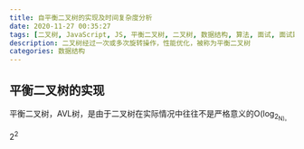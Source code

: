 ```yaml
---
title: 自平衡二叉树的实现及时间复杂度分析
date: 2020-11-27 00:35:27
tags: [二叉树, JavaScript, JS, 平衡二叉树, 二叉树, 数据结构, 算法, 面试, 面试题, 优化, 二叉树的优化, 时间复杂度]
description: 二叉树经过一次或多次旋转操作，性能优化，被称为平衡二叉树
categories: 数据结构
---
```


## 平衡二叉树的实现

平衡二叉树，AVL树，是由于二叉树在实际情况中往往不是严格意义的O(log<sub>2<sub>N)。

2<sup>2<sup>